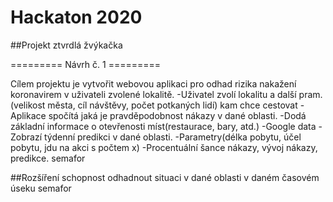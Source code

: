 # Hackaton 2020
##Projekt ztvrdlá žvýkačka

========= Návrh č. 1 =========

Cílem projektu je vytvořit webovou aplikaci pro odhad rizika nakažení koronavirem v uživateli zvolené lokalitě.
-Uživatel zvolí lokalitu a další pram. (velikost města, cíl návštěvy, počet potkaných lidí) kam chce cestovat
-Aplikace spočítá jaká je pravděpodobnost nákazy v dané oblasti.
-Dodá základní informace o otevřenosti míst(restaurace, bary, atd.) -Google data
-Zobrazí týdenní predikci v dané oblasti.
-Parametry(délka pobytu, účel pobytu, jdu na akci s počtem x)
-Procentuální šance nákazy, vývoj nákazy, predikce. semafor

##Rozšíření
schopnost odhadnout situaci v dané oblasti v daném časovém úseku
semafor
